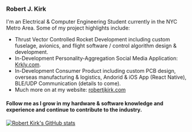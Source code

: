 ### Robert J. Kirk

I'm an Electrical & Computer Engineering Student currently in the NYC Metro Area. 
Some of my project highlights include:
- Thrust Vector Controlled Rocket Development including custom fuselage, avionics, and flight software / control algorithm design & development. 
- In-Development Personality-Aggregation Social Media Application: [Krkly.com](https://www.krkly.com/).
- In-Development Consumer Product including custom PCB design, overseas manufacturing & logistics, Andorid & iOS App (React Native), BLE/UDP Communication (details to come).
- Much more on at my website: [robertjkirk.com](https://www.robertjkirk.com/projects-1)

#### Follow me as I grow in my hardware & software knowledge and experience and continue to contribute to the industry.
<a href="https://www.robertjkirk.com/" target="_blank">![Robert Kirk's GitHub stats](https://github-readme-stats.vercel.app/api?username=11CaptainKirk&count_private=true&hide=stars&theme=github_dark&show_icons=true&hide_border=true)</a>

